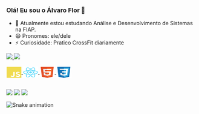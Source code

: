 ### Olá! Eu sou o Álvaro Flor 👋

- 🌱 Atualmente estou estudando Análise e Desenvolvimento de Sistemas na FIAP.
- 😄 Pronomes: ele/dele
- ⚡ Curiosidade: Pratico CrossFit diariamente

<div>
  <a href="https://github.com/Alvaro-Flor-ISI">
  <img height="150em" src="https://github-readme-stats.vercel.app/api?username=Alvaro-Flor-ISI&show_icons=true&theme=dracula&include_all_commits=true&count_private=true"/>
  <img height="150em" src="https://github-readme-stats.vercel.app/api/top-langs/?username=Alvaro-Flor-ISI&layout=compact&langs_count=7&theme=dracula"/>
</div>
  
<div style="display: inline_block"><br>
  <img align="center" alt="Alvaro-Js" height="30" width="40" src="https://raw.githubusercontent.com/devicons/devicon/master/icons/javascript/javascript-plain.svg">
  <img align="center" alt="Alvaro-React" height="30" width="40" src="https://raw.githubusercontent.com/devicons/devicon/master/icons/react/react-original.svg">
  <img align="center" alt="Alvaro-HTML" height="30" width="40" src="https://raw.githubusercontent.com/devicons/devicon/master/icons/html5/html5-original.svg">
  <img align="center" alt="Alvaro-CSS" height="30" width="40" src="https://raw.githubusercontent.com/devicons/devicon/master/icons/css3/css3-original.svg">  
</div>
  
##
  
<div>
  <a href="https://instagram.com/alvaro.flor01" target="_blank"><img src="https://img.shields.io/badge/-Instagram-%23E4405F?style=for-the-badge&logo=instagram&logoColor=white" target="_blank"></a>
  <a href="https://www.linkedin.com/in/álvaro-gusmão-flor-5b65b4a0" target="_blank"><img src="https://img.shields.io/badge/LinkedIn-0077B5?style=for-the-badge&logo=linkedin&logoColor=white" target="_blank"></a>
  <a href = "mailto:alvaro.flor@senairs.org.br"><img src="https://img.shields.io/badge/Microsoft_Outlook-0078D4?style=for-the-badge&logo=microsoft-outlook&logoColor=white"></a>  

![Snake animation](https://github.com/Alvaro-Flor-ISI/Alvaro-Flor-ISI/blob/output/github-contribution-grid-snake.svg)  

 
</div>
